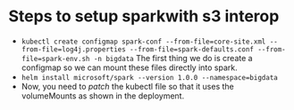# Steps to setup sparkwith s3 interop

- `kubectl create configmap spark-conf --from-file=core-site.xml --from-file=log4j.properties --from-file=spark-defaults.conf --from-file=spark-env.sh -n bigdata` The first thing we do is create a configmap so we can mount these files directly into spark.
- `helm install microsoft/spark --version 1.0.0 --namespace=bigdata`
- Now, you need to *patch* the kubectl file so that it uses the volumeMounts as shown in the deployment.  
